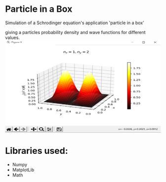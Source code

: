# Particle in a Box
Simulation of a Schrodinger equation's application 'particle in a box'

giving a particles probability density and wave functions for different values.
<img src="img/2D_2.png" style="width: 700px; height: 300px;">

# Libraries used: 
- Numpy
- MatplotLib
- Math
